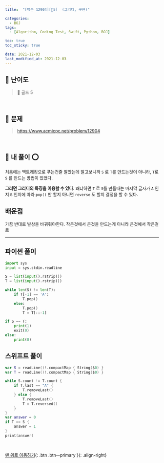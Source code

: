```yaml
---
title:  "[백준 12904][💛5]  (그리디, 구현)" 

categories:
  - BOJ
tags:
  - [Algorithm, Coding Test, Swift, Python, BOJ]

toc: true
toc_sticky: true

date: 2021-12-03
last_modified_at: 2021-12-03
---
```


## 🚀 난이도 

> 💛 골드 5

<br>

## 🚀 문제

> <https://www.acmicpc.net/problem/12904>


<br>

## 🚀 내 풀이 ⭕

처음에는 백트래킹으로 푸는건줄 알았는데 알고보니까 `S` 로 `T`를 만드는것이 아니라,
`T`로 `S` 를 만드는 방법이 있었다.

**그러면 그리디의 특징을 이용할 수 있다.**
왜냐하면 `T` 로 `S`를 만들때는 마지막 글자가 `A` 인지 `B` 인지에 따라 
`pop()` 만 할지 아니면 `reverse` 도 할지 결정을 할 수 있다.

## 배운점
가끔 반대로 발상을 바꿔줘야한다. 작은것에서 큰것을 만드는게 아니라 큰것에서 작은걸로

***

## 파이썬 풀이
```python
import sys
input = sys.stdin.readline

S = list(input().rstrip())
T = list(input().rstrip())

while len(S) != len(T):
    if T[-1] == 'A':
        T.pop()
    else:
        T.pop()
        T = T[::-1]

if S == T:
    print(1)
    exit(0)
else:
    print(0)

```

## 스위프트 풀이
```swift
var S = readLine()!.compactMap { String($0) }
var T = readLine()!.compactMap { String($0) }

while S.count != T.count {
    if T.last == "A" {
        T.removeLast()
    } else {
        T.removeLast()
        T = T.reversed()
    }
}
var answer = 0
if T == S {
    answer = 1
}
print(answer)

```

<br>

[맨 위로 이동하기](#){: .btn .btn--primary }{: .align-right}
